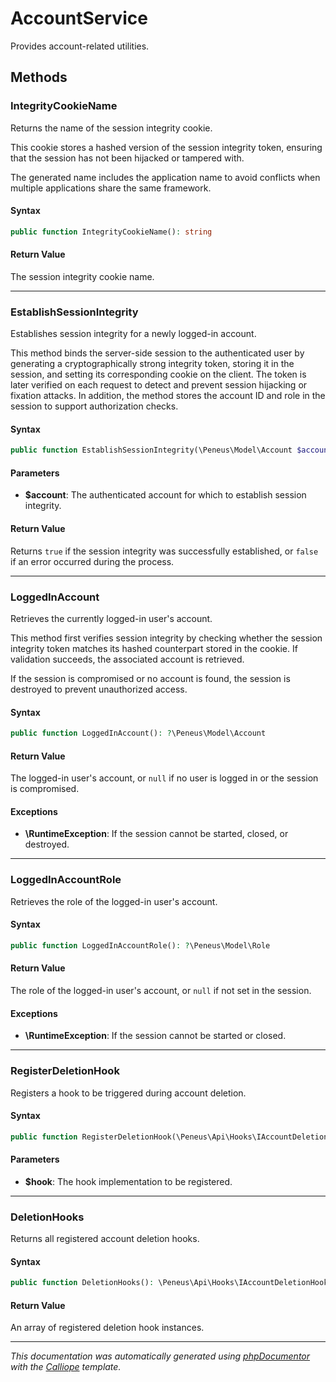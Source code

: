 # AccountService

Provides account-related utilities.

## Methods

### IntegrityCookieName

Returns the name of the session integrity cookie.

This cookie stores a hashed version of the session integrity token,
ensuring that the session has not been hijacked or tampered with.

The generated name includes the application name to avoid conflicts
when multiple applications share the same framework.

#### Syntax

```php
public function IntegrityCookieName(): string
```

#### Return Value

The session integrity cookie name.

---

### EstablishSessionIntegrity

Establishes session integrity for a newly logged-in account.

This method binds the server-side session to the authenticated user by
generating a cryptographically strong integrity token, storing it in the
session, and setting its corresponding cookie on the client. The token is
later verified on each request to detect and prevent session hijacking or
fixation attacks. In addition, the method stores the account ID and role
in the session to support authorization checks.

#### Syntax

```php
public function EstablishSessionIntegrity(\Peneus\Model\Account $account): bool
```

#### Parameters

- **$account**: The authenticated account for which to establish session integrity.

#### Return Value

Returns `true` if the session integrity was successfully established, or `false` if an error occurred during the process.

---

### LoggedInAccount

Retrieves the currently logged-in user's account.

This method first verifies session integrity by checking whether the
session integrity token matches its hashed counterpart stored in the
cookie. If validation succeeds, the associated account is retrieved.

If the session is compromised or no account is found, the session
is destroyed to prevent unauthorized access.

#### Syntax

```php
public function LoggedInAccount(): ?\Peneus\Model\Account
```

#### Return Value

The logged-in user's account, or `null` if no user is logged in or the session is compromised.

#### Exceptions

- **\RuntimeException**: If the session cannot be started, closed, or destroyed.

---

### LoggedInAccountRole

Retrieves the role of the logged-in user's account.

#### Syntax

```php
public function LoggedInAccountRole(): ?\Peneus\Model\Role
```

#### Return Value

The role of the logged-in user's account, or `null` if not set in the session.

#### Exceptions

- **\RuntimeException**: If the session cannot be started or closed.

---

### RegisterDeletionHook

Registers a hook to be triggered during account deletion.

#### Syntax

```php
public function RegisterDeletionHook(\Peneus\Api\Hooks\IAccountDeletionHook $hook): void
```

#### Parameters

- **$hook**: The hook implementation to be registered.

---

### DeletionHooks

Returns all registered account deletion hooks.

#### Syntax

```php
public function DeletionHooks(): \Peneus\Api\Hooks\IAccountDeletionHook[]
```

#### Return Value

An array of registered deletion hook instances.

---

*This documentation was automatically generated using [phpDocumentor](http://www.phpdoc.org/) with the [Calliope](https://github.com/DaphneWebFramework/Calliope) template.*
